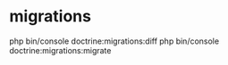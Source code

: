 
# migrations

php bin/console doctrine:migrations:diff
php bin/console doctrine:migrations:migrate

